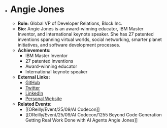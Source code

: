 - # Angie Jones
	- **Role:** Global VP of Developer Relations, Block Inc.
	- **Bio:** Angie Jones is an award-winning educator, IBM Master Inventor, and international keynote speaker. She has 27 patented inventions spanning virtual worlds, social networking, smarter planet initiatives, and software development processes.
	- **Achievements:**
		- IBM Master Inventor
		- 27 patented inventions
		- Award-winning educator
		- International keynote speaker
	- **External Links:**
		- [GitHub](https://github.com/angiejones)
		- [Twitter](https://twitter.com/techgirl1908)
		- [LinkedIn](https://www.linkedin.com/in/angiejones/)
		- [Personal Website](https://angiejones.tech/)
	- **Related Events:**
		- [[OReilly/Event/25/09/AI Codecon]]
		- [[OReilly/Event/25/09/AI Codecon/1255 Beyond Code Generation Getting Real Work Done with AI Agents Angie Jones]]
